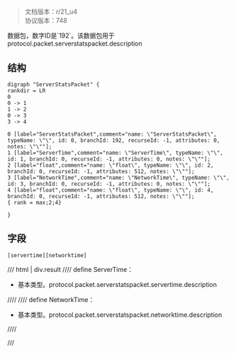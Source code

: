 # <!-- md:samp ServerStatsPacket -->

> 文档版本：r/21_u4<br/>协议版本：748

<!-- md:samp ServerStatsPacket -->数据包，数字ID是`192`。该数据包用于protocol.packet.serverstatspacket.description

## 结构

```viz
digraph "ServerStatsPacket" {
rankdir = LR
0
0 -> 1
1 -> 2
0 -> 3
3 -> 4

0 [label="ServerStatsPacket",comment="name: \"ServerStatsPacket\", typeName: \"\", id: 0, branchId: 192, recurseId: -1, attributes: 0, notes: \"\""];
1 [label="ServerTime",comment="name: \"ServerTime\", typeName: \"\", id: 1, branchId: 0, recurseId: -1, attributes: 0, notes: \"\""];
2 [label="float",comment="name: \"float\", typeName: \"\", id: 2, branchId: 0, recurseId: -1, attributes: 512, notes: \"\""];
3 [label="NetworkTime",comment="name: \"NetworkTime\", typeName: \"\", id: 3, branchId: 0, recurseId: -1, attributes: 0, notes: \"\""];
4 [label="float",comment="name: \"float\", typeName: \"\", id: 4, branchId: 0, recurseId: -1, attributes: 512, notes: \"\""];
{ rank = max;2;4}

}

```

## 字段

```title='ServerStatsPacket'
[servertime][networktime]
```

/// html | div.result
//// define
ServerTime：<!-- md:samp float -->

- 基本类型。protocol.packet.serverstatspacket.servertime.description


////
//// define
NetworkTime：<!-- md:samp float -->

- 基本类型。protocol.packet.serverstatspacket.networktime.description


////

///

